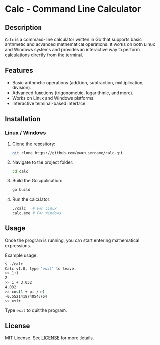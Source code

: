 
# Calc - Command Line Calculator

## Description

`Calc` is a command-line calculator written in Go that supports basic arithmetic and advanced mathematical operations. It works on both Linux and Windows systems and provides an interactive way to perform calculations directly from the terminal.

## Features

- Basic arithmetic operations (addition, subtraction, multiplication, division).
- Advanced functions (trigonometric, logarithmic, and more).
- Works on Linux and Windows platforms.
- Interactive terminal-based interface.

## Installation

### Linux / Windows

1. Clone the repository:

   ```bash
   git clone https://github.com/yourusername/calc.git
   ```

2. Navigate to the project folder:

   ```bash
   cd calc
   ```

3. Build the Go application:

   ```bash
   go build
   ```

4. Run the calculator:

   ```bash
   ./calc   # For Linux
   calc.exe # For Windows
   ```

## Usage

Once the program is running, you can start entering mathematical expressions.

Example usage:

```bash
$ ./calc
Calc v1.0, type 'exit' to leave.
>> 1+1
2
>> 1 + 3.032
4.032
>> cos(1 + pi / e)
-0.5521418740547764
>> exit
```

Type `exit` to quit the program.

## License

MIT License. See [LICENSE](LICENSE) for more details.
